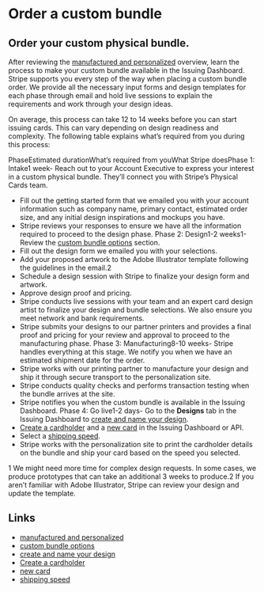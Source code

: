 # Order a custom bundle

## Order your custom physical bundle.

After reviewing the [manufactured and
personalized](https://docs.stripe.com/issuing/cards/choose-bundle#manufacturing-personalization)
overview, learn the process to make your custom bundle available in the Issuing
Dashboard. Stripe supports you every step of the way when placing a custom
bundle order. We provide all the necessary input forms and design templates for
each phase through email and hold live sessions to explain the requirements and
work through your design ideas.

On average, this process can take 12 to 14 weeks before you can start issuing
cards. This can vary depending on design readiness and complexity. The following
table explains what’s required from you during this process:

PhaseEstimated durationWhat’s required from youWhat Stripe doesPhase 1: Intake1
week- Reach out to your Account Executive to express your interest in a custom
physical bundle. They’ll connect you with Stripe’s Physical Cards team.
- Fill out the getting started form that we emailed you with your account
information such as company name, primary contact, estimated order size, and any
initial design inspirations and mockups you have.
- Stripe reviews your responses to ensure we have all the information required
to proceed to the design phase.
Phase 2: Design1-2 weeks1- Review the [custom bundle
options](https://docs.stripe.com/issuing/cards/choose-bundle#custom-bundle-options)
section.
- Fill out the design form we emailed you with your selections.
- Add your proposed artwork to the Adobe Illustrator template following the
guidelines in the email.2
- Schedule a design session with Stripe to finalize your design form and
artwork.
- Approve design proof and pricing.
- Stripe conducts live sessions with your team and an expert card design artist
to finalize your design and bundle selections. We also ensure you meet network
and bank requirements.
- Stripe submits your designs to our partner printers and provides a final proof
and pricing for your review and approval to proceed to the manufacturing phase.
Phase 3: Manufacturing8-10 weeks- Stripe handles everything at this stage. We
notify you when we have an estimated shipment date for the order.
- Stripe works with our printing partner to manufacture your design and ship it
through secure transport to the personalization site.
- Stripe conducts quality checks and performs transaction testing when the
bundle arrives at the site.
- Stripe notifies you when the custom bundle is available in the Issuing
Dashboard.
Phase 4: Go live1-2 days- Go to the **Designs** tab in the Issuing Dashboard to
[create and name your
design](https://docs.stripe.com/issuing/cards/physical/create-design).
- [Create a
cardholder](https://docs.stripe.com/issuing/cards/physical/issue-cards#create-cardholder)
and a [new
card](https://docs.stripe.com/issuing/cards/physical/issue-cards#create-card) in
the Issuing Dashboard or API.
- Select a [shipping
speed](https://docs.stripe.com/issuing/cards/physical/ship-cards).
- Stripe works with the personalization site to print the cardholder details on
the bundle and ship your card based on the speed you selected.

1 We might need more time for complex design requests. In some cases, we produce
prototypes that can take an additional 3 weeks to produce.2 If you aren’t
familiar with Adobe Illustrator, Stripe can review your design and update the
template.

## Links

- [manufactured and
personalized](https://docs.stripe.com/issuing/cards/choose-bundle#manufacturing-personalization)
- [custom bundle
options](https://docs.stripe.com/issuing/cards/choose-bundle#custom-bundle-options)
- [create and name your
design](https://docs.stripe.com/issuing/cards/physical/create-design)
- [Create a
cardholder](https://docs.stripe.com/issuing/cards/physical/issue-cards#create-cardholder)
- [new
card](https://docs.stripe.com/issuing/cards/physical/issue-cards#create-card)
- [shipping speed](https://docs.stripe.com/issuing/cards/physical/ship-cards)